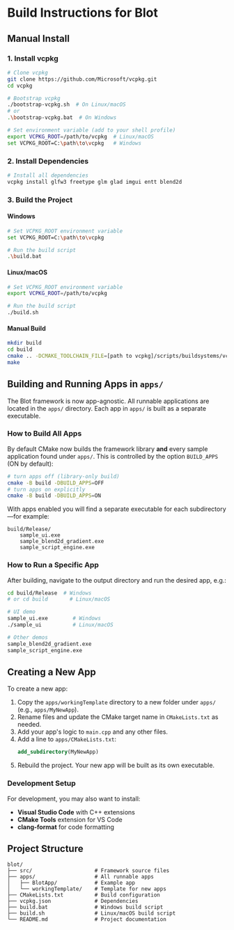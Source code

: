 # Build Instructions for Blot

## Manual Install

### 1. Install vcpkg
```bash
# Clone vcpkg
git clone https://github.com/Microsoft/vcpkg.git
cd vcpkg

# Bootstrap vcpkg
./bootstrap-vcpkg.sh  # On Linux/macOS
# or
.\bootstrap-vcpkg.bat  # On Windows

# Set environment variable (add to your shell profile)
export VCPKG_ROOT=/path/to/vcpkg  # Linux/macOS
set VCPKG_ROOT=C:\path\to\vcpkg   # Windows
```

### 2. Install Dependencies
```bash
# Install all dependencies
vcpkg install glfw3 freetype glm glad imgui entt blend2d
```

### 3. Build the Project

#### Windows
```bash
# Set VCPKG_ROOT environment variable
set VCPKG_ROOT=C:\path\to\vcpkg

# Run the build script
.\build.bat
```

#### Linux/macOS
```bash
# Set VCPKG_ROOT environment variable
export VCPKG_ROOT=/path/to/vcpkg

# Run the build script
./build.sh
```

#### Manual Build
```bash
mkdir build
cd build
cmake .. -DCMAKE_TOOLCHAIN_FILE=[path to vcpkg]/scripts/buildsystems/vcpkg.cmake -DCMAKE_BUILD_TYPE=Release
make
```

## Building and Running Apps in `apps/`

The Blot framework is now app-agnostic. All runnable applications are located in the `apps/` directory. Each app in `apps/` is built as a separate executable.

### How to Build All Apps

By default CMake now builds the framework library **and** every sample application found under `apps/`.  This is controlled by the option `BUILD_APPS` (ON by default):

```bash
# turn apps off (library-only build)
cmake -B build -DBUILD_APPS=OFF
# turn apps on explicitly
cmake -B build -DBUILD_APPS=ON
```

With apps enabled you will find a separate executable for each subdirectory—for example:

```
build/Release/
    sample_ui.exe
    sample_blend2d_gradient.exe
    sample_script_engine.exe
```

### How to Run a Specific App

After building, navigate to the output directory and run the desired app, e.g.:

```bash
cd build/Release  # Windows
# or cd build       # Linux/macOS

# UI demo
sample_ui.exe        # Windows
./sample_ui          # Linux/macOS

# Other demos
sample_blend2d_gradient.exe
sample_script_engine.exe
```

## Creating a New App

To create a new app:
1. Copy the `apps/workingTemplate` directory to a new folder under `apps/` (e.g., `apps/MyNewApp`).
2. Rename files and update the CMake target name in `CMakeLists.txt` as needed.
3. Add your app's logic to `main.cpp` and any other files.
4. Add a line to `apps/CMakeLists.txt`:
   ```cmake
   add_subdirectory(MyNewApp)
   ```
5. Rebuild the project. Your new app will be built as its own executable.

### Development Setup

For development, you may also want to install:
- **Visual Studio Code** with C++ extensions
- **CMake Tools** extension for VS Code
- **clang-format** for code formatting

## Project Structure

```
blot/
├── src/                    # Framework source files
├── apps/                   # All runnable apps
│   ├── BlotApp/            # Example app
│   └── workingTemplate/    # Template for new apps
├── CMakeLists.txt          # Build configuration
├── vcpkg.json              # Dependencies
├── build.bat               # Windows build script
├── build.sh                # Linux/macOS build script
└── README.md               # Project documentation
``` 